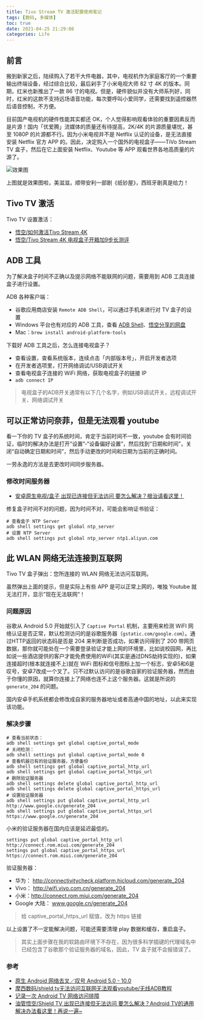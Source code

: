 ```yaml
---
title: Tivo Stream TV 激活配置使用笔记
tags: [数码, 多媒体]
toc: true
date: 2021-04-25 21:29:08
categories: Life
---
```


## 前言

搬到新家之后，陆续购入了若干大件电器，其中，电视机作为家庭客厅的一个重要输出终端设备，经过综合比较，最后剁手了小米电视大师 82 寸 4K 的版本。同期，红米也新推出了一款 86 寸的电视。但是，硬件貌似并没有大师系列好，同时，红米的这款不支持远场语音功能，每次要呼叫小爱同学，还需要找到遥控器然后语音控制，不方便。

目前国产电视机的硬件性能其实都还 OK，个人觉得影响观看体验的重要因素反而是片源！国内「优爱腾」流媒体的质量还有待提高，2K/4K 的片源质量堪忧，甚至 1080P 的片源都不行。因为小米电视并不是 Netflix 认证的设备，是无法直接安装 Netflix 官方 APP 的。因此，决定购入一个国外的电视盒子——TiVo Stream TV 盒子，然后在它上面安装 Netflix、Youtube 等 APP 观看世界各地高质量的片源了。

![效果图](https://gitee.com/michael_xiang/images/raw/master/uPic/nFIi8b.png)

上图就是效果图啦，美滋滋，顺带安利一部剧《纸钞屋》，西班牙剧真是给力！

## Tivo TV 激活

Tivo TV 设置激活：
- [悟空/如何激活Tivo Stream 4K](https://didiboy0702.gitbook.io/wukongdaily/test/ru-he-ji-huo-tivo-stream-4k)
- [悟空/Tivo Stream 4K 电视盒子开箱加9步长测评](https://www.youtube.com/watch?v=Rxv0E3kMa4Y)

## ADB 工具

为了解决盒子时间不正确以及提示网络不能联网的问题，需要用到 ADB 工具连接盒子进行设置。

ADB 各种客户端：
- 谷歌应用商店安装 `Remote ADB Shell`，可以通过手机来进行对 TV 盒子的设置
- Windows 平台也有对应的 ADB 工具，查看 [ADB Shell](https://adbshell.com/)、[悟空分享的网盘](https://drive.google.com/drive/folders/1PIT3issyC3qD_mjt9HRVJkM2qTlphXWk)
- Mac：`brew install android-platform-tools`

下载好 ADB 工具之后，怎么连接电视盒子？
- 查看设置，查看系统版本，连续点击「内部版本号」，开启开发者选项
- 在开发者选项里，打开网络调试/USB调试开关
- 查看电视盒子连接的 WiFi 网络，获取电视盒子的链接 IP
- `adb connect IP`

> 电视盒子的ADB开关通常有以下几个名字，例如USB调试开关，远程调试开关、网络调试开关

## 可以正常访问奈菲，但是无法观看 youtube

看一下你的 TV 盒子的系统时间，肯定于当前时间不一致，youtube 会有时间验证，临时的解决办法是打开“设置”-“设备偏好设置”，然后找到“日期和时间”，关闭“自动确定日期和时间”，然后手动更改的时间和日期为当前的正确时间。

一劳永逸的方法是去更改时间同步服务器。

### 修改时间服务器

- [安卓原生电视/盒子 出现已连接但无法访问 要怎么解决？根治请看这里！](https://www.bilibili.com/video/av286661109/)

修复盒子时间不对的问题，因为时间不对，可能会影响证书验证：
``` shell
# 查看盒子 NTP Server
adb shell settings get global ntp_server
# 设置 NTP Server
adb shell settings put global ntp_server ntp1.aliyun.com
```

## 此 WLAN 网络无法连接到互联网

Tivo TV 盒子弹出：您所连接的 WLAN 网络无法访问互联网。

虽然弹出上面的提示，但是实际上有些 APP 是可以正常上网的，唯独 Youtube 就无法打开，显示”现在无法联网“！

### 问题原因

谷歌从 Android 5.0 开始就引入了 `Captive Portal` 机制，主要用来检测 WiFI 网络认证是否正常，默认检测访问的是谷歌服务器（`gstatic.com/google.com`）。通过HTTP返回的状态码是否是 204 来判断是否成功，如果访问得到了 200 带网页数据，那你就可能处在一个需要登录验证才能上网的环境里，比如说校园网，再比如说一些酒店提供的客户才能免费使用的WiFi(其实是通过DNS劫持实现的)，如果连接超时(根本就连接不上)就在 WiFi 图标和信号图标上加一个标志，安卓5和6是叹号，安卓7改成一个叉了。只不过默认访问的是谷歌自家的验证服务器，然而由于你懂的原因，就算你连接上了网络也连不上这个服务器。这就是所说的 `generate_204` 的问题。

国内安卓手机系统都会修改成自家的服务器地址或者高通中国的地址，以此来实现该功能。

### 解决步骤
```
# 查看当前状态：
adb shell settings get global captive_portal_mode
# 关闭检测：
adb shell settings put global captive_portal_mode 0
# 查看机器已有的验证服务器，方便备份 
adb shell settings get global captive_portal_http_url
adb shell settings get global captive_portal_https_url
# 删除验证服务器
adb shell settings delete global captive_portal_http_url
adb shell settings delete global captive_portal_https_url
# 设置验证服务器
adb shell settings put global captive_portal_http_url http://www.google.cn/generate_204
adb shell settings put global captive_portal_https_url https://www.google.cn/generate_204
```

小米的验证服务器在国内应该是延迟最低的。
```
settings put global captive_portal_http_url http://connect.rom.miui.com/generate_204
settings put global captive_portal_https_url https://connect.rom.miui.com/generate_204
```

验证服务器：
- 华为： http://connectivitycheck.platform.hicloud.com/generate_204
- Vivo： http://wifi.vivo.com.cn/generate_204
- 小米：http://connect.rom.miui.com/generate_204
- Google 大陆： www.google.cn/generate_204

> 给 captive_portal_https_url 赋值，改为 https 链接

以上设置了不一定能解决问题，可能还需要清理 play 数据和缓存，重启盒子。

> 其实上面步骤在我的软路由环境下不存在，因为很多科学插键的代理域名中已经包含了谷歌那个验证服务器的域名，因此，TV 盒子就不会报错误了。

### 参考

- [原生 Android 网络去叉／叹号 Android 5.0 - 10.0](https://ericclose.github.io/Captive-Portal-Android.html)
- [摩西数码/shield tv无法访问互联网无法观看youtube/无线ADB教程](http://www.moxishuma.cn/index.php/archives/32/)
- [记录一次 Android TV 网络访问排障](https://a-li.me/844.html)
- [油管悟空/Shield TV 出现已连接但无法访问 要怎么解决？Android TV的通用解决办法看这里！再说一遍~](https://www.youtube.com/watch?v=Hsmp0IfCZfw)